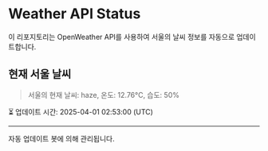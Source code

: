 
# Weather API Status

이 리포지토리는 OpenWeather API를 사용하여 서울의 날씨 정보를 자동으로 업데이트합니다.

## 현재 서울 날씨
> 서울의 현재 날씨: haze, 온도: 12.76°C, 습도: 50%

⏳ 업데이트 시간: 2025-04-01 02:53:00 (UTC)

---
자동 업데이트 봇에 의해 관리됩니다.
